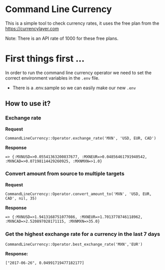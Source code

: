 # Command Line Currency

This is a simple tool to check currency rates, it uses the free plan from the https://currencylayer.com

Note: There is an API rate of 1000 for these free plans.

# First things first ...

In order to run the command line currency operator we need to set the correct
environment variables in the `.env` file.

- There is a .env.sample so we can easily make our new `.env`

## How to use it?

### Exchange rate

**Request**
```
CommandLineCurrency::Operator.exchange_rate('MXN', 'USD, EUR, CAD')
```

**Response**
```
=> {:MXNUSD=>0.05541363200837677, :MXNEUR=>0.04856461791940542, :MXNCAD=>0.07198114429260925, :MXNMXN=>1.0}
```

### Convert amount from source to multiple targets

**Request**
```
CommandLineCurrency::Operator.convert_amount_to('MXN', 'USD, EUR, CAD', nil, 35)
```

**Response**
```
=> {:MXNUSD=>1.9413168751077086, :MXNEUR=>1.7013778746118962, :MXNCAD=>2.520897028171115, :MXNMXN=>35.0}
```

### Get the highest exchange rate for a currency in the last 7 days
```
CommandLineCurrency::Operator.best_exchange_rate('MXN','EUR')
```
**Response:**
```
["2017-06-26", 0.04991719477182177]
```
